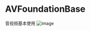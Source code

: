 # AVFoundationBase
音视频基本使用
![image](https://github.com/MMSuperD/AVFoundationBase/raw/master/视频播放器.gif?raw=true)
